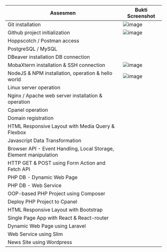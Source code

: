 Assesmen| Bukti Screenshot
---|---
Git installation |![image](https://user-images.githubusercontent.com/112860202/209048502-c529e287-c471-4774-85dc-34b69ed91ebf.png)
Github project initialization |![image](https://user-images.githubusercontent.com/112860202/209048823-278f7f5d-0fb0-4cb9-b04a-abad31a7af7d.png)
Hoppscotch / Postman access |
PostgreSQL / MySQL |
DBeaver installation DB connection |
MobaXterm installation & SSH connection |![image](https://user-images.githubusercontent.com/112860202/209049521-8236aa36-bb7e-467f-80c7-29053ce1b3bd.png)
NodeJS & NPM installation, operation & hello world |![image](https://user-images.githubusercontent.com/112860202/209049271-e4da25da-246c-4fba-ae52-83fac5019674.png)
Linux server operation |
Nginx / Apache web server installation & operation |
Cpanel operation |
Domain registration |
HTML Responsive Layout with Media Query & Flexbox |
Javascript Data Transformation |
Browser API - Event Handling, Local Storage, Element manipulation |
HTTP GET & POST using Form Action and Fetch API |
PHP DB - Dynamic Web Page |
PHP DB - Web Service |
OOP-based PHP Project using Composer |
Deploy PHP Project to Cpanel |
HTML Responsive Layout with Bootstrap |
Single Page App with React & React-router |
Dynamic Web Page using Laravel |
Web Service using Slim |
News Site using Wordpress |
